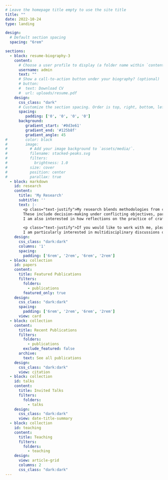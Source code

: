 ```yaml
---
# Leave the homepage title empty to use the site title
title: ""
date: 2022-10-24
type: landing

design:
  # Default section spacing
  spacing: "6rem"

sections:
  - block: resume-biography-3
    content:
      # Choose a user profile to display (a folder name within `content/authors/`)
      username: admin
      text: ""
      # Show a call-to-action button under your biography? (optional)
      # button:
      #  text: Download CV
      #  url: uploads/resume.pdf
    design:
      css_class: "dark"
      # Customize the section spacing. Order is top, right, bottom, left.
      spacing:
         padding: ['0', '0', '0', '0']
      background:
         gradient_start: '#0d3e61'
         gradient_end: '#125b8f'
         gradient_angle: 45
#        color: black
#        image:
#          # Add your image background to `assets/media/`.
#          filename: stacked-peaks.svg
#          filters:
#            brightness: 1.0
#          size: cover
#          position: center
#          parallax: true
  - block: markdown
    id: research
    content:
      title: 'My Research'
      subtitle: ''
      text: |-
        <p class="text-justify">My research blends methodologies from computer science, design, and decision theory to address challenges that arise in a variety of application areas such as engineering or life sciences.
        These include decision-making under conflicting objectives, parameter space exploration, domain knowledge exploitation, feature engineering for computational support, or analysis of cause-effect relationships.
        I am also interested in how reflections on the practice of crafting visualizations for real-world problems inform the refinement of methods for visualization research.<p>

        <p class="text-justify">If you would like to work with me, please reach out! 
        I am particularly interested in multidisciplinary discussions on human factors, methodological aspects of visualization research, and real-world applications.</p>
    design:
      css_class: "dark:dark"
      columns: '1'
      spacing:
        padding: ['6rem', '2rem', '6rem', '2rem']
  - block: collection
    id: papers
    content:
      title: Featured Publications
      filters:
        folders:
          - publications
        featured_only: true
    design:
      css_class: "dark:dark"
      spacing:
        padding: ['6rem', '2rem', '6rem', '2rem']
      view: card
  - block: collection
    content:
      title: Recent Publications
      filters:
        folders:
          - publications
        exclude_featured: false
      archive:
        text: See all publications
    design:
      css_class: "dark:dark"
      view: citation
  - block: collection
    id: talks
    content:
      title: Invited Talks
      filters:
        folders:
          - talks
    design:
      css_class: "dark:dark"
      view: date-title-summary
  - block: collection
    id: teaching
    content:
      title: Teaching
      filters:
        folders:
          - teaching
    design:
      view: article-grid
      columns: 2
      css_class: "dark:dark"
---
```

